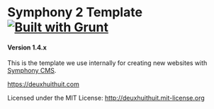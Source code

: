 # Symphony 2 Template [![Built with Grunt](https://cdn.gruntjs.com/builtwith.png)](http://gruntjs.com/)

#### Version 1.4.x

This is the template we use internally for creating new websites with [Symphony CMS](http://www.getsymphony.com/).

<https://deuxhuithuit.com>

Licensed under the MIT License: <http://deuxhuithuit.mit-license.org>